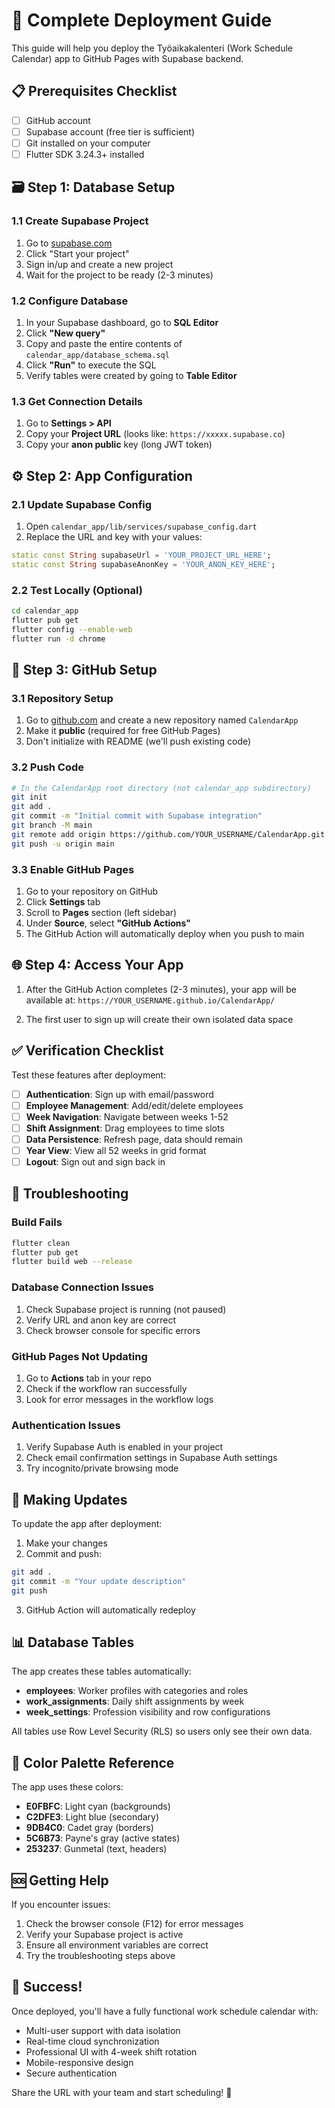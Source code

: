 # 🚀 Complete Deployment Guide

This guide will help you deploy the Työaikakalenteri (Work Schedule Calendar) app to GitHub Pages with Supabase backend.

## 📋 Prerequisites Checklist

- [ ] GitHub account
- [ ] Supabase account (free tier is sufficient)
- [ ] Git installed on your computer
- [ ] Flutter SDK 3.24.3+ installed

## 🗃 Step 1: Database Setup

### 1.1 Create Supabase Project

1. Go to [supabase.com](https://supabase.com)
2. Click "Start your project"
3. Sign in/up and create a new project
4. Wait for the project to be ready (2-3 minutes)

### 1.2 Configure Database

1. In your Supabase dashboard, go to **SQL Editor**
2. Click **"New query"**
3. Copy and paste the entire contents of `calendar_app/database_schema.sql`
4. Click **"Run"** to execute the SQL
5. Verify tables were created by going to **Table Editor**

### 1.3 Get Connection Details

1. Go to **Settings > API**
2. Copy your **Project URL** (looks like: `https://xxxxx.supabase.co`)
3. Copy your **anon public** key (long JWT token)

## ⚙️ Step 2: App Configuration

### 2.1 Update Supabase Config

1. Open `calendar_app/lib/services/supabase_config.dart`
2. Replace the URL and key with your values:

```dart
static const String supabaseUrl = 'YOUR_PROJECT_URL_HERE';
static const String supabaseAnonKey = 'YOUR_ANON_KEY_HERE';
```

### 2.2 Test Locally (Optional)

```bash
cd calendar_app
flutter pub get
flutter config --enable-web
flutter run -d chrome
```

## 🔧 Step 3: GitHub Setup

### 3.1 Repository Setup

1. Go to [github.com](https://github.com) and create a new repository named `CalendarApp`
2. Make it **public** (required for free GitHub Pages)
3. Don't initialize with README (we'll push existing code)

### 3.2 Push Code

```bash
# In the CalendarApp root directory (not calendar_app subdirectory)
git init
git add .
git commit -m "Initial commit with Supabase integration"
git branch -M main
git remote add origin https://github.com/YOUR_USERNAME/CalendarApp.git
git push -u origin main
```

### 3.3 Enable GitHub Pages

1. Go to your repository on GitHub
2. Click **Settings** tab
3. Scroll to **Pages** section (left sidebar)
4. Under **Source**, select **"GitHub Actions"**
5. The GitHub Action will automatically deploy when you push to main

## 🌐 Step 4: Access Your App

1. After the GitHub Action completes (2-3 minutes), your app will be available at:
   `https://YOUR_USERNAME.github.io/CalendarApp/`

2. The first user to sign up will create their own isolated data space

## ✅ Verification Checklist

Test these features after deployment:

- [ ] **Authentication**: Sign up with email/password
- [ ] **Employee Management**: Add/edit/delete employees  
- [ ] **Week Navigation**: Navigate between weeks 1-52
- [ ] **Shift Assignment**: Drag employees to time slots
- [ ] **Data Persistence**: Refresh page, data should remain
- [ ] **Year View**: View all 52 weeks in grid format
- [ ] **Logout**: Sign out and sign back in

## 🔧 Troubleshooting

### Build Fails
```bash
flutter clean
flutter pub get
flutter build web --release
```

### Database Connection Issues
1. Check Supabase project is running (not paused)
2. Verify URL and anon key are correct
3. Check browser console for specific errors

### GitHub Pages Not Updating
1. Go to **Actions** tab in your repo
2. Check if the workflow ran successfully  
3. Look for error messages in the workflow logs

### Authentication Issues
1. Verify Supabase Auth is enabled in your project
2. Check email confirmation settings in Supabase Auth settings
3. Try incognito/private browsing mode

## 🔄 Making Updates

To update the app after deployment:

1. Make your changes
2. Commit and push:
```bash
git add .
git commit -m "Your update description"
git push
```
3. GitHub Action will automatically redeploy

## 📊 Database Tables

The app creates these tables automatically:

- **employees**: Worker profiles with categories and roles
- **work_assignments**: Daily shift assignments by week
- **week_settings**: Profession visibility and row configurations

All tables use Row Level Security (RLS) so users only see their own data.

## 🎨 Color Palette Reference

The app uses these colors:
- **E0FBFC**: Light cyan (backgrounds)
- **C2DFE3**: Light blue (secondary)
- **9DB4C0**: Cadet gray (borders)
- **5C6B73**: Payne's gray (active states)
- **253237**: Gunmetal (text, headers)

## 🆘 Getting Help

If you encounter issues:

1. Check the browser console (F12) for error messages
2. Verify your Supabase project is active
3. Ensure all environment variables are correct
4. Try the troubleshooting steps above

## 🎉 Success!

Once deployed, you'll have a fully functional work schedule calendar with:
- Multi-user support with data isolation
- Real-time cloud synchronization  
- Professional UI with 4-week shift rotation
- Mobile-responsive design
- Secure authentication

Share the URL with your team and start scheduling! 🚀 